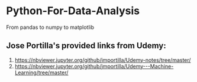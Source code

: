 # Python-For-Data-Analysis
From pandas to numpy to matplotlib

## Jose Portilla's provided links from Udemy:
1. https://nbviewer.jupyter.org/github/jmportilla/Udemy-notes/tree/master/
2. https://nbviewer.jupyter.org/github/jmportilla/Udemy---Machine-Learning/tree/master/
